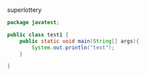 superlottery
```java
package javatest;

public class test1 {
	public static void main(String[] args){
		System.out.println("test");
	}

}
```
